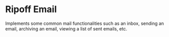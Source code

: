 # Ripoff Email
 Implements some common mail functionalities such as an inbox, sending an email, archiving an email, viewing a list of sent emails, etc.
